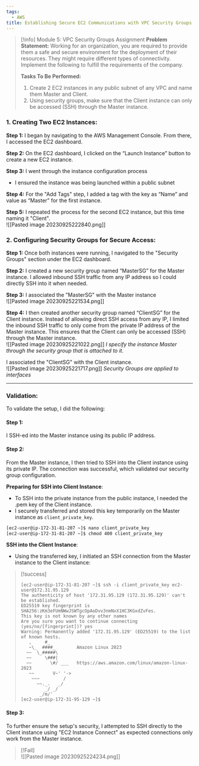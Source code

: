 ```yaml
---
tags:
  - AWS
title: Establishing Secure EC2 Communications with VPC Security Groups in AWS
---
```

<!--
**Mini-Project: Implementing Robust Security with AWS VPC Security Groups!** I recently completed a hands-on project where I set up and configured security groups within a VPC to establish a secure network environment. The project involved creating two EC2 instances, named Master and Client, in a public subnet and configuring security groups to ensure that the Client instance could only be accessed via SSH through the Master instance. This task underscored the importance of precise security configurations in cloud environments and enhanced my skills in crafting secure, efficient AWS networks.
--> 
> [!info] Module 5: VPC Security Groups Assignment
>  **Problem Statement:** 
>  Working for an organization, you are required to provide them a safe and secure environment for the deployment of their resources. They might require different types of connectivity. Implement the following to fulfill the requirements of the company. 
>  
>  **Tasks To Be Performed:** 
>  1. Create 2 EC2 instances in any public subnet of any VPC and name them Master and Client. 
>  2. Using security groups, make sure that the Client instance can only be accessed (SSH) through the Master instance.


### **1. Creating Two EC2 Instances:**

**Step 1:** I began by navigating to the AWS Management Console. From there, I accessed the EC2 dashboard.

**Step 2:** On the EC2 dashboard, I clicked on the “Launch Instance” button to create a new EC2 instance.

**Step 3:** I went through the instance configuration process
- I ensured the instance was being launched within a public subnet

**Step 4:** For the "Add Tags" step, I added a tag with the key as “Name” and value as “Master” for the first instance.

**Step 5:** I repeated the process for the second EC2 instance, but this time naming it "Client".
<br>![[Pasted image 20230925222840.png]]
### **2. Configuring Security Groups for Secure Access:**

**Step 1:** Once both instances were running, I navigated to the "Security Groups" section under the EC2 dashboard.

**Step 2:** I created a new security group named “MasterSG” for the Master instance. I allowed inbound SSH traffic from any IP address so I could directly SSH into it when needed.

**Step 3:** I associated the "MasterSG" with the Master instance
<br>![[Pasted image 20230925221534.png]]

**Step 4:** I then created another security group named “ClientSG” for the Client instance. Instead of allowing direct SSH access from any IP, I limited the inbound SSH traffic to only come from the private IP address of the Master instance. This ensures that the Client can only be accessed (SSH) through the Master instance.
<br>![[Pasted image 20230925221022.png]]
*I specify the instance Master through the security group that is attached to it.*

I associated the "ClientSG" with the Client instance.
<br>![[Pasted image 20230925221717.png]]
*Security Groups are applied to interfaces*


---

### **Validation:**

To validate the setup, I did the following:

#### Step 1: 
I SSH-ed into the Master instance using its public IP address.

#### Step 2: 
From the Master instance, I then tried to SSH into the Client instance using its private IP. The connection was successful, which validated our security group configuration.


**Preparing for SSH into Client Instance**:
   - To SSH into the private instance from the public instance, I needed the .pem key of the Client instance.
   - I securely transferred and stored this key temporarily on the Master instance as `client_private_key`.

```bash
[ec2-user@ip-172-31-81-207 ~]$ nano client_private_key
[ec2-user@ip-172-31-81-207 ~]$ chmod 400 client_private_key
```
   
  **SSH into the Client Instance**:
   
   - Using the transferred key, I initiated an SSH connection from the Master instance to the Client instance:

> [!success]
> ```
> [ec2-user@ip-172-31-81-207 ~]$ ssh -i client_private_key ec2-user@172.31.95.129
> The authenticity of host '172.31.95.129 (172.31.95.129)' can't be established.
> ED25519 key fingerprint is SHA256:zKm3eFUmNWwJSWTgcOpAoDvv3nmNxX1HC3KGxdZvFes.
> This key is not known by any other names
> Are you sure you want to continue connecting (yes/no/[fingerprint])? yes
> Warning: Permanently added '172.31.95.129' (ED25519) to the list of known hosts.
>    ,     #_
>    ~\_  ####_        Amazon Linux 2023
>   ~~  \_#####\
>   ~~     \###|
>   ~~       \#/ ___   https://aws.amazon.com/linux/amazon-linux-2023
>    ~~       V~' '->
>     ~~~         /
>       ~~._.   _/
>          _/ _/
>        _/m/'
> [ec2-user@ip-172-31-95-129 ~]$ 
> ```
> 

#### Step 3:
To further ensure the setup's security, I attempted to SSH directly to the Client instance using "EC2 Instance Connect" as expected connections only work from the Master instance. 

> [!Fail]
> <br>![[Pasted image 20230925224234.png]]





